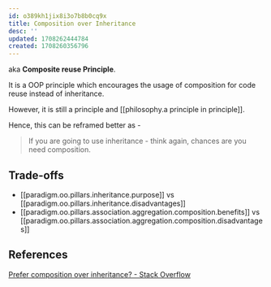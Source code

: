 ```yaml
---
id: o389kh1jix8i3o7b8b0cq9x
title: Composition over Inheritance
desc: ''
updated: 1708262444784
created: 1708260356796
---
```


aka **Composite reuse Principle**.

It is a OOP principle which encourages the usage of composition for code reuse instead of inheritance.

However, it is still a principle and [[philosophy.a principle in principle]]. 

Hence, this can be reframed better as -

> If you are going to use inheritance - think again, chances are you need composition.

## Trade-offs

- [[paradigm.oo.pillars.inheritance.purpose]] vs [[paradigm.oo.pillars.inheritance.disadvantages]]
- [[paradigm.oo.pillars.association.aggregation.composition.benefits]] vs [[paradigm.oo.pillars.association.aggregation.composition.disadvantages]]

## References

[Prefer composition over inheritance? - Stack Overflow](https://stackoverflow.com/questions/49002/prefer-composition-over-inheritance)
